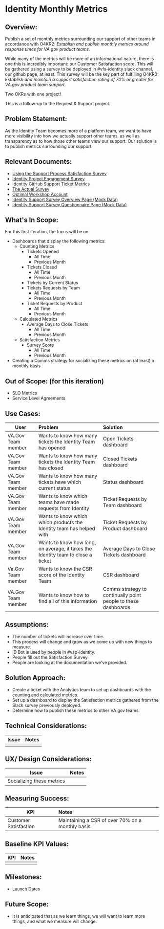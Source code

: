 # Identity Monthly Metrics

## Overview: 
Publish a set of monthly metrics surrounding our support of other teams in accordance with O4KR2: _Establish and publish monthly metrics around response times for VA.gov product teams._  

While many of the metrics will be more of an informational nature, there is one this is incredibly important: our Customer Satisfaction score. This will be gathered using a survey to be deployed in #vfs-identity slack channel, our github page, at least.  This survey will be the key part of fulfilling O4KR3: _Establish and maintain a support satisfaction rating of 70% or greater for VA.gov product team support_.

Two OKRs with one project!

This is a follow-up to the Request & Support project.


## Problem Statement: 
As the Identity Team becomes more of a platform team, we want to have more visibility into how we actually support other teams, as well as transparency as to how those other teams view our support.  Our solution is to publish metrics surrounding our support.


## Relevant Documents:
- [Using the Support Process Satisfaction Survey](https://github.com/department-of-veterans-affairs/va.gov-team/blob/master/products/identity/Support%20Process/support-survey.md)
- [Identity Project Engagement Survey](https://docs.google.com/document/d/1Z-9dc39at7YhnbvhhIUwdpTQhqnShQLwOUyR8GUe_zg/edit#heading=h.pg22voz8eune)
- [Identity GitHub Support Ticket Metrics](https://docs.google.com/document/d/1yDp3MgH9CTiU5G7vpH37PlBBOwkS-fug0DqowQL8xbY/edit#heading=h.e5rwxdvzce65)
- [The Actual Survey](https://dj540s05.optimalworkshop.com/questions/52low0ey)
- [Optimal Workshop Account](https://github.com/department-of-veterans-affairs/va.gov-team-sensitive/blob/master/platform/practices/design/tools/optimal-workshop.md)
- [Identity Support Survey Overview Page (Mock Data)](https://github.com/department-of-veterans-affairs/va.gov-team/blob/master/products/identity/Support%20Process/Optimal%20Results%20Overview.jpeg)
- [Identity Support Survey Questionnaire Page (Mock Data)](https://github.com/department-of-veterans-affairs/va.gov-team/blob/master/products/identity/Support%20Process/Optimal%20Results%20Questionnaire.jpeg)

## What's In Scope: 
For this first iteration, the focus will be on:
* Dashboards that display the following metrics:
  * Counting Metrics
    * Tickets Opened
      * All Time
      * Previous Month
    * Tickets Closed
      * All Time
      * Previous Month
    * Tickets by Current Status
    * Tickets Requests by Team
      * All Time
      * Previous Month
    * Ticket Requests by Product
      * All Time
      * Previous Month
  * Calculated Metrics
    * Average Days to Close Tickets
      * All Time
      * Previous Month
  * Satisfaction Metrics
    * Survey Score
      * All Time
      * Previous Month
* Creating a Comms strategy for socializing these metrics on (at least) a monthly basis
  


## Out of Scope: (for this iteration)
* SLO Metrics
* Service Level Agreements

## Use Cases:
| User          | Problem       | Solution |
| ------------- |:------------- | :----- |
| VA.Gov Team member | Wants to know how many tickets the Identity Team has opened  | Open Tickets dashboard |
| VA.Gov Team member | Wants to know how many tickets the Identity Team has closed   | Closed Tickets dashboard  |
| VA.Gov Team member | Wants to know how many tickets have which current status | Status dashboard  |
| VA.Gov Team member | Wants to know which teams have made requests from Identity  | Ticket Requests by Team dashboard  |
| VA.Gov Team member | Wants to know which which products the Identity team has helped with | Ticket Requests by Product dashboard  |
| VA.Gov Team member | Wants to know how long, on average, it takes the Identity team to close a ticket | Average Days to Close Tickets dashboard  |
| Va.Gov Team member | Wants to know the CSR score of the Identity Team | CSR dashboard |
| VA.Gov Team member | Wants to know how to find all of this information | Comms strategy to continually point people to these dashboards |

## Assumptions:
* The number of tickets will increase over time.
* This process will change and grow as we come up with new things to measure.
* ID Bot is used by people in #vsp-identity.
* People fill out the Satisfaction Survey.
* People are looking at the documentation we've provided.

## Solution Approach: 
* Create a ticket with the Analytics team to set up dashboards with the counting and calculated metrics.
* Set up a dashboard to display the Satisfaction metrics gathered from the Slack survey previously deployed.
* Determine how to publish these metrics to other VA.gov teams.
  
## Technical Considerations:
| Issue         | Notes         | 
| ------------- |:-------------:| 
| |               |

## UX/ Design Considerations:
| Issue         | Notes         | 
| ------------- |:-------------| 
| Socializing these metrics |               |


## Measuring Success:
| KPI           | Notes         | 
| ------------- |:------------- | 
| Customer Satisfaction |   Maintaining a CSR of over 70% on a monthly basis            |


## Baseline KPI Values:
| KPI           | Notes         | 
| ------------- |:-------------:| 
|  |               |


## Milestones:
* Launch Dates


## Future Scope:
* It is anticipated that as we learn things, we will want to learn more things, and what we measure will change.

